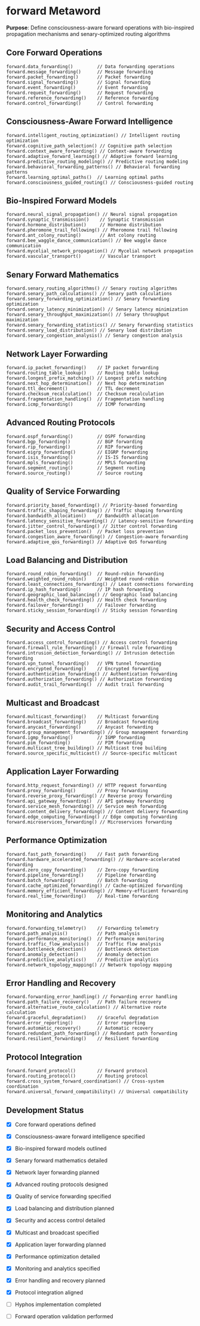 # forward Metaword

**Purpose**: Define consciousness-aware forward operations with bio-inspired propagation mechanisms and senary-optimized routing algorithms

## Core Forward Operations

```hyphos
forward.data_forwarding()         // Data forwarding operations
forward.message_forwarding()      // Message forwarding
forward.packet_forwarding()       // Packet forwarding
forward.signal_forwarding()       // Signal forwarding
forward.event_forwarding()        // Event forwarding
forward.request_forwarding()      // Request forwarding
forward.reference_forwarding()    // Reference forwarding
forward.control_forwarding()      // Control forwarding
```

## Consciousness-Aware Forward Intelligence

```hyphos
forward.intelligent_routing_optimization() // Intelligent routing optimization
forward.cognitive_path_selection() // Cognitive path selection
forward.context_aware_forwarding() // Context-aware forwarding
forward.adaptive_forward_learning() // Adaptive forward learning
forward.predictive_routing_modeling() // Predictive routing modeling
forward.behavioral_forwarding_patterns() // Behavioral forwarding patterns
forward.learning_optimal_paths()  // Learning optimal paths
forward.consciousness_guided_routing() // Consciousness-guided routing
```

## Bio-Inspired Forward Models

```hyphos
forward.neural_signal_propagation() // Neural signal propagation
forward.synaptic_transmission()    // Synaptic transmission
forward.hormone_distribution()     // Hormone distribution
forward.pheromone_trail_following() // Pheromone trail following
forward.ant_colony_routing()       // Ant colony routing
forward.bee_waggle_dance_communication() // Bee waggle dance communication
forward.mycelial_network_propagation() // Mycelial network propagation
forward.vascular_transport()       // Vascular transport
```

## Senary Forward Mathematics

```hyphos
forward.senary_routing_algorithms() // Senary routing algorithms
forward.senary_path_calculations() // Senary path calculations
forward.senary_forwarding_optimization() // Senary forwarding optimization
forward.senary_latency_minimization() // Senary latency minimization
forward.senary_throughput_maximization() // Senary throughput maximization
forward.senary_forwarding_statistics() // Senary forwarding statistics
forward.senary_load_distribution() // Senary load distribution
forward.senary_congestion_analysis() // Senary congestion analysis
```

## Network Layer Forwarding

```hyphos
forward.ip_packet_forwarding()    // IP packet forwarding
forward.routing_table_lookup()    // Routing table lookup
forward.longest_prefix_matching() // Longest prefix matching
forward.next_hop_determination()  // Next hop determination
forward.ttl_decrement()           // TTL decrement
forward.checksum_recalculation()  // Checksum recalculation
forward.fragmentation_handling()  // Fragmentation handling
forward.icmp_forwarding()         // ICMP forwarding
```

## Advanced Routing Protocols

```hyphos
forward.ospf_forwarding()         // OSPF forwarding
forward.bgp_forwarding()          // BGP forwarding
forward.rip_forwarding()          // RIP forwarding
forward.eigrp_forwarding()        // EIGRP forwarding
forward.isis_forwarding()         // IS-IS forwarding
forward.mpls_forwarding()         // MPLS forwarding
forward.segment_routing()         // Segment routing
forward.source_routing()          // Source routing
```

## Quality of Service Forwarding

```hyphos
forward.priority_based_forwarding() // Priority-based forwarding
forward.traffic_shaping_forwarding() // Traffic shaping forwarding
forward.bandwidth_allocation()    // Bandwidth allocation
forward.latency_sensitive_forwarding() // Latency-sensitive forwarding
forward.jitter_control_forwarding() // Jitter control forwarding
forward.packet_loss_prevention()  // Packet loss prevention
forward.congestion_aware_forwarding() // Congestion-aware forwarding
forward.adaptive_qos_forwarding() // Adaptive QoS forwarding
```

## Load Balancing and Distribution

```hyphos
forward.round_robin_forwarding()  // Round-robin forwarding
forward.weighted_round_robin()    // Weighted round-robin
forward.least_connections_forwarding() // Least connections forwarding
forward.ip_hash_forwarding()      // IP hash forwarding
forward.geographic_load_balancing() // Geographic load balancing
forward.health_check_forwarding() // Health check forwarding
forward.failover_forwarding()     // Failover forwarding
forward.sticky_session_forwarding() // Sticky session forwarding
```

## Security and Access Control

```hyphos
forward.access_control_forwarding() // Access control forwarding
forward.firewall_rule_forwarding() // Firewall rule forwarding
forward.intrusion_detection_forwarding() // Intrusion detection forwarding
forward.vpn_tunnel_forwarding()   // VPN tunnel forwarding
forward.encrypted_forwarding()    // Encrypted forwarding
forward.authentication_forwarding() // Authentication forwarding
forward.authorization_forwarding() // Authorization forwarding
forward.audit_trail_forwarding()  // Audit trail forwarding
```

## Multicast and Broadcast

```hyphos
forward.multicast_forwarding()    // Multicast forwarding
forward.broadcast_forwarding()    // Broadcast forwarding
forward.anycast_forwarding()      // Anycast forwarding
forward.group_management_forwarding() // Group management forwarding
forward.igmp_forwarding()         // IGMP forwarding
forward.pim_forwarding()          // PIM forwarding
forward.multicast_tree_building() // Multicast tree building
forward.source_specific_multicast() // Source-specific multicast
```

## Application Layer Forwarding

```hyphos
forward.http_request_forwarding() // HTTP request forwarding
forward.proxy_forwarding()        // Proxy forwarding
forward.reverse_proxy_forwarding() // Reverse proxy forwarding
forward.api_gateway_forwarding()  // API gateway forwarding
forward.service_mesh_forwarding() // Service mesh forwarding
forward.content_delivery_forwarding() // Content delivery forwarding
forward.edge_computing_forwarding() // Edge computing forwarding
forward.microservices_forwarding() // Microservices forwarding
```

## Performance Optimization

```hyphos
forward.fast_path_forwarding()    // Fast path forwarding
forward.hardware_accelerated_forwarding() // Hardware-accelerated forwarding
forward.zero_copy_forwarding()    // Zero-copy forwarding
forward.pipeline_forwarding()     // Pipeline forwarding
forward.batch_forwarding()        // Batch forwarding
forward.cache_optimized_forwarding() // Cache-optimized forwarding
forward.memory_efficient_forwarding() // Memory-efficient forwarding
forward.real_time_forwarding()    // Real-time forwarding
```

## Monitoring and Analytics

```hyphos
forward.forwarding_telemetry()    // Forwarding telemetry
forward.path_analysis()           // Path analysis
forward.performance_monitoring()  // Performance monitoring
forward.traffic_flow_analysis()   // Traffic flow analysis
forward.bottleneck_detection()    // Bottleneck detection
forward.anomaly_detection()       // Anomaly detection
forward.predictive_analytics()    // Predictive analytics
forward.network_topology_mapping() // Network topology mapping
```

## Error Handling and Recovery

```hyphos
forward.forwarding_error_handling() // Forwarding error handling
forward.path_failure_recovery()   // Path failure recovery
forward.alternative_route_calculation() // Alternative route calculation
forward.graceful_degradation()    // Graceful degradation
forward.error_reporting()         // Error reporting
forward.automatic_recovery()      // Automatic recovery
forward.redundant_path_forwarding() // Redundant path forwarding
forward.resilient_forwarding()    // Resilient forwarding
```

## Protocol Integration

```hyphos
forward.forward_protocol()        // Forward protocol
forward.routing_protocol()        // Routing protocol
forward.cross_system_forward_coordination() // Cross-system coordination
forward.universal_forward_compatibility() // Universal compatibility
```

## Development Status

- [x] Core forward operations defined
- [x] Consciousness-aware forward intelligence specified
- [x] Bio-inspired forward models outlined
- [x] Senary forward mathematics detailed
- [x] Network layer forwarding planned
- [x] Advanced routing protocols designed
- [x] Quality of service forwarding specified
- [x] Load balancing and distribution planned
- [x] Security and access control detailed
- [x] Multicast and broadcast specified
- [x] Application layer forwarding planned
- [x] Performance optimization detailed
- [x] Monitoring and analytics specified
- [x] Error handling and recovery planned
- [x] Protocol integration aligned
- [ ] Hyphos implementation completed
- [ ] Forward operation validation performed

